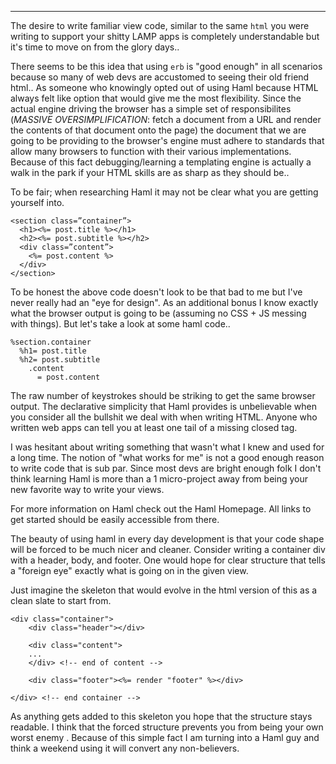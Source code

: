 ----
The desire to write familiar view code, similar to the same `html` you were writing to support your shitty LAMP apps is completely understandable but it's time to move on from the glory days..

There seems to be this idea that using `erb` is "good enough" in all scenarios because so many of web devs are accustomed to seeing their old friend html.. As someone who knowingly opted out of using Haml because HTML always felt like option that would give me the most flexibility. Since the actual engine driving the browser has a simple set of responsibilites (*MASSIVE OVERSIMPLIFICATION*: fetch a document from a URL and render the contents of that document onto the page) the document that we are going to be providing to the browser's engine must adhere to standards that allow many browsers to function with their various implementations. Because of this fact debugging/learning a templating engine is actually a walk in the park if your HTML skills are as sharp as they should be..

To be fair; when researching Haml it may not be clear what you are getting yourself into.

    <section class=”container”>
      <h1><%= post.title %></h1>
      <h2><%= post.subtitle %></h2>
      <div class=”content”>
        <%= post.content %>
      </div>
    </section>

To be honest the above code doesn't look to be that bad to me but I've never really had an "eye for design". As an additional bonus I know exactly what the browser output is going to be (assuming no CSS + JS messing with things). But let's take a look at some haml code..

    %section.container
      %h1= post.title
      %h2= post.subtitle
        .content
          = post.content

The raw number of keystrokes should be striking to get the same browser output. The declarative simplicity that Haml provides is unbelievable when you consider all the bullshit we deal with when writing HTML. Anyone who written web apps can tell you at least one tail of a missing closed tag.

I was hesitant about writing something that wasn't what I knew and used for a long time. The notion of "what works for me" is not a good enough reason to write code that is sub par. Since most devs are bright enough folk I don't think learning Haml is more than a 1 micro-project away from being your new favorite way to write your views.

For more information on Haml check out the Haml Homepage. All links to get started should be easily accessible from there.

The beauty of using haml in every day development is that your code shape will be forced to be much nicer and cleaner. Consider writing a container div with a header, body, and footer.  One would hope for clear structure that tells a "foreign eye" exactly what is going on in the given view.

Just imagine the skeleton that would evolve in the html version of this as a clean slate to start from.

    <div class="container">
        <div class="header"></div>

        <div class="content">
        ...
        </div> <!-- end of content -->

        <div class="footer"><%= render "footer" %></div>

    </div> <!-- end container -->

As anything gets added to this skeleton you hope that the structure stays readable. I think that the forced structure prevents you from being your own worst enemy . Because of this simple fact I am turning into a Haml guy and think a weekend using it will convert any non-believers.
